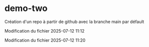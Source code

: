 # demo-two

Création d'un repo à partir de github avec la branche main par défault



Modification du fichier 2025-07-12 11:12



Modification du fichier 2025-07-12 11:20



